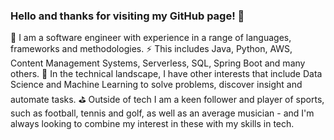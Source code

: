 ### Hello and thanks for visiting my GitHub page! 👋

👨 I am a software engineer with experience in a range of languages, frameworks and methodologies. 
⚡ This includes Java, Python, AWS, Content Management Systems, Serverless, SQL, Spring Boot and many others.
🌱 In the technical landscape, I have other interests that include Data Science and Machine Learning to solve problems, discover insight and automate tasks. 
⛳ Outside of tech I am a keen follower and player of sports, such as football, tennis and golf, as well as an average musician - and I'm always looking to combine my interest in these with my skills in tech.  

<!--
**kevendi/kevendi** is a ✨ _special_ ✨ repository because its `README.md` (this file) appears on your GitHub profile.

Here are some ideas to get you started:

- 🔭 I’m currently working on ...
- 🌱 I’m currently learning ...
- 👯 I’m looking to collaborate on ...
- 🤔 I’m looking for help with ...
- 💬 Ask me about ...
- 📫 How to reach me: ...
- 😄 Pronouns: ...
- ⚡ Fun fact: ...
-->

